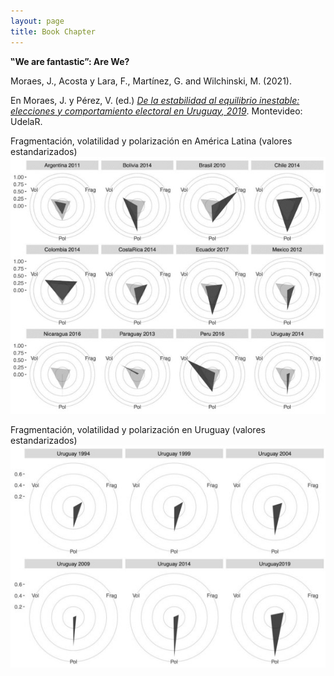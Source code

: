 ```yaml
---
layout: page
title: Book Chapter
---
```


**‟We are fantastic”: Are We?**

Moraes, J., Acosta y Lara, F., Martínez, G. and Wilchinski, M. (2021).

En Moraes, J. y Pérez, V. (ed.) *[De la estabilidad al equilibrio inestable: elecciones y comportamiento electoral en Uruguay, 2019](http://isbn.bibna.gub.uy/catalogo.php?mode=detalle&nt=42860)*. Montevideo: UdelaR.

Fragmentación, volatilidad y polarización en América Latina (valores estandarizados)
![](https://github.com/MarceloWilchinski/marcelowilchinski.github.io/blob/master/images/fantastic1.jpg?raw=true)

Fragmentación, volatilidad y polarización en Uruguay (valores estandarizados)
![](https://github.com/MarceloWilchinski/marcelowilchinski.github.io/blob/master/images/fantastic2.jpg?raw=true)
